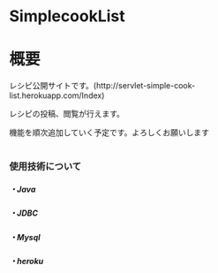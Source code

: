 # SimplecookList
<h1>概要</h1>
<p>レシピ公開サイトです。(http://servlet-simple-cook-list.herokuapp.com/Index)
<p>レシピの投稿、閲覧が行えます。
<p>機能を順次追加していく予定です。よろしくお願いします
<h1></h1>
<h3>使用技術について</h3>
   <h5>・Java
   <h5>・JDBC
   <h5>・Mysql
   <h5>・heroku

       
       
